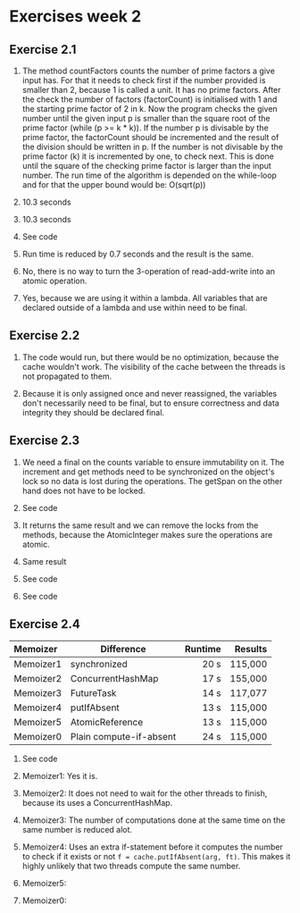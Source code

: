 # Exercises week 2

## Exercise 2.1

1. The method countFactors counts the number of prime factors a give input has. For that it needs to check first if the number provided is smaller than 2, because 1 is called a unit. It has no prime factors. After the check the number of factors (factorCount) is initialised with 1 and the starting prime factor of 2 in k. Now the program checks the given number until the given input p is smaller than the square root of the prime factor (while (p >= k * k)). If the number p is divisable by the prime factor, the factorCount should be incremented and the result of the division should be written in p. If the number is not divisable by the prime factor (k) it is incremented by one, to check next. This is done until the square of the checking prime factor is larger than the input number. The run time of the algorithm is depended on the while-loop and for that the upper bound would be: O(sqrt(p))

2. 10.3 seconds

3. 10.3 seconds

4. See code

5. Run time is reduced by 0.7 seconds and the result is the same.

6. No, there is no way to turn the 3-operation of read-add-write into an atomic operation.

7. Yes, because we are using it within a lambda. All variables that are declared outside of a lambda and use within need to be final.

## Exercise 2.2

1. The code would run, but there would be no optimization, because the cache wouldn't work. The visibility of the cache between the threads is not propagated to them.

2. Because it is only assigned once and never reassigned, the variables don't necessarily need to be final, but to ensure correctness and data integrity they should be declared final.

## Exercise 2.3

1. We need a final on the counts variable to ensure immutability on it. The increment and get methods need to be synchronized on the object's lock so no data is lost during the operations. The getSpan on the other hand does not have to be locked.

2. See code

3. It returns the same result and we can remove the locks from the methods, because the AtomicInteger makes sure the operations are atomic.

4. Same result

5. See code

6. See code

## Exercise 2.4

| Memoizer  | Difference                | Runtime | Results |
| :-------- | ------------------------- | ------: | ------: |
| Memoizer1 | synchronized              | 20 s    | 115,000 |
| Memoizer2 | ConcurrentHashMap         | 17 s    | 155,000 |
| Memoizer3 | FutureTask                | 14 s    | 117,077 |
| Memoizer4 | putIfAbsent               | 13 s    | 115,000 |
| Memoizer5 | AtomicReference           | 13 s    | 115,000 |
| Memoizer0 | Plain compute-if-absent   | 24 s    | 115,000 |

1. See code

2. Memoizer1: Yes it is.

3. Memoizer2: It does not need to wait for the other threads to finish, because its uses a ConcurrentHashMap.

4. Memoizer3: The number of computations done at the same time on the same number is reduced alot.

5. Memoizer4: Uses an extra if-statement before it computes the number to check if it exists or not `f = cache.putIfAbsent(arg, ft)`. This makes it highly unlikely that two threads compute the same number.

6. Memoizer5:

7. Memoizer0:
